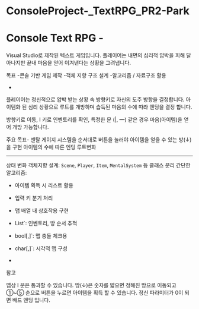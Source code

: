 # ConsoleProject-_TextRPG_PR2-Park
 
# Console Text RPG - <Face the World>

Visual Studio로 제작된 텍스트 게임입니다.
플레이어는 내면의 심리적 압박을 피해 달아나지만 끝내 
마음을 얻어 이겨낸다는 상황을 그려냅니다.

목표 
-콘솔 기반 게임 제작
-객체 지향 구조 설계
-알고리즘 / 자료구조 활용


-

플레이어는 정신적으로 압박 받는 상황 속 방향키로 자신의 도주 방향을 결정합니다.
아이템화 된 심리 상황으로 루트를 개방하며 습득된 마음의 수에 따라 엔딩을 결정 합니다.

방향키로 이동, 
I 키로 인벤토리를 확인,
특정한 문 (|, ━) 같은 경우 마음(아이템)을 얻어 개방 가능합니다.

주요 목표-
멘탈 게이지 시스템을 
순서대로 버튼을 눌러야 아이템을 얻을 수 있는 방(↓)을 구현
아이템의 수에 따른 엔딩 루트변화

-------
 상태 변화
 객체지향 설계: `Scene`, `Player`, `Item`, `MentalSystem` 등 클래스 분리
 간단한 알고리즘:
  - 아이템 획득 시 리스트 활용
  - 입력 키 분기 처리
  - 맵 배열 내 상호작용 구현
  - List<T>`: 인벤토리, 방 순서 추적
  - bool[,]`: 맵 충돌 체크용
  - char[,]`: 시각적 맵 구성


  -

  참고 

  맵상 I 문은 통과할 수 있습니다.
  방(↓)은 숫자를 밟으면 정해진 방으로 이동되고 ①~⑤ 순으로 버튼을 누르면 아이템을 획득 할 수 있습니다.
  정신 파라미터가 0이 되면 배드 엔딩 입니다.